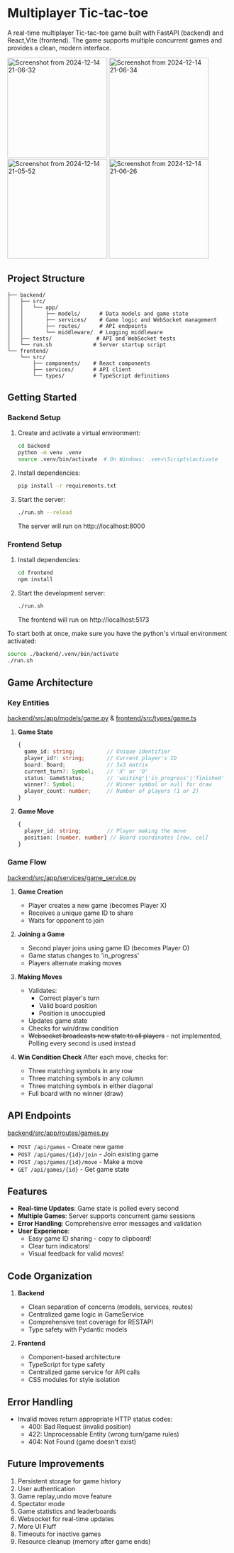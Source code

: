 # Multiplayer Tic-tac-toe

A real-time multiplayer Tic-tac-toe game built with FastAPI (backend) and React,Vite (frontend). The game supports multiple concurrent games and provides a clean, modern interface.
 
<span>
<img src="pictures/Screenshot%20from%202024-12-14%2021-06-32.png" alt="Screenshot from 2024-12-14 21-06-32" width="225"/>
<img src="pictures/Screenshot%20from%202024-12-14%2021-06-34.png" alt="Screenshot from 2024-12-14 21-06-34" width="225"/>
<img src="pictures/Screenshot%20from%202024-12-14%2021-05-52.png" alt="Screenshot from 2024-12-14 21-05-52" width="225"/>
<img src="pictures/Screenshot%20from%202024-12-14%2021-06-26.png" alt="Screenshot from 2024-12-14 21-06-26" width="225"/>
</span>


## Project Structure

```
├── backend/
│   ├── src/
│   │   └── app/
│   │       ├── models/      # Data models and game state
│   │       ├── services/    # Game logic and WebSocket management
│   │       ├── routes/      # API endpoints
│   │       └── middleware/  # Logging middleware
│   ├── tests/              # API and WebSocket tests
│   └── run.sh             # Server startup script
└── frontend/
    └── src/
        ├── components/    # React components
        ├── services/      # API client
        └── types/         # TypeScript definitions
```

## Getting Started

### Backend Setup

1. Create and activate a virtual environment:
   ```bash
   cd backend
   python -m venv .venv
   source .venv/bin/activate  # On Windows: .venv\Scripts\activate
   ```

2. Install dependencies:
   ```bash
   pip install -r requirements.txt
   ```

3. Start the server:
   ```bash
   ./run.sh --reload
   ```
   The server will run on http://localhost:8000

### Frontend Setup

1. Install dependencies:
   ```bash
   cd frontend
   npm install
   ```

2. Start the development server:
   ```bash
   ./run.sh
   ```
   The frontend will run on http://localhost:5173

To start both at once, make sure you have the python's virtual environment activated:
```bash
source ./backend/.venv/bin/activate
./run.sh
```

## Game Architecture

### Key Entities
[backend/src/app/models/game.py](backend/src/app/models/game.py) &
<a href="frontend/src/types/game.ts">frontend/src/types/game.ts</a>

1. **Game State**
   ```typescript
   {
     game_id: string;          // Unique identifier
     player_id?: string;       // Current player's ID
     board: Board;             // 3x3 matrix
     current_turn?: Symbol;    // 'X' or 'O'
     status: GameStatus;       // 'waiting'|'in_progress'|'finished'
     winner?: Symbol;          // Winner symbol or null for draw
     player_count: number;     // Number of players (1 or 2)
   }
   ```

2. **Game Move**
   ```typescript
   {
     player_id: string;        // Player making the move
     position: [number, number] // Board coordinates [row, col]
   }
   ```

### Game Flow
[backend/src/app/services/game_service.py](backend/src/app/services/game_service.py)
1. **Game Creation**
   - Player creates a new game (becomes Player X)
   - Receives a unique game ID to share
   - Waits for opponent to join

2. **Joining a Game**
   - Second player joins using game ID (becomes Player O)
   - Game status changes to 'in_progress'
   - Players alternate making moves

3. **Making Moves**
   - Validates:
     - Correct player's turn
     - Valid board position
     - Position is unoccupied
   - Updates game state
   - Checks for win/draw condition
   - ~~Websocket broadcasts new state to all players~~ - not implemented, Polling every second is used instead

4. **Win Condition Check**
   After each move, checks for:
   - Three matching symbols in any row
   - Three matching symbols in any column
   - Three matching symbols in either diagonal
   - Full board with no winner (draw)

## API Endpoints  
[backend/src/app/routes/games.py](backend/src/app/routes/games.py)
- `POST /api/games` - Create new game
- `POST /api/games/{id}/join` - Join existing game
- `POST /api/games/{id}/move` - Make a move
- `GET /api/games/{id}` - Get game state

## Features

- **Real-time Updates**: Game state is polled every second
- **Multiple Games**: Server supports concurrent game sessions
- **Error Handling**: Comprehensive error messages and validation
- **User Experience**:
  - Easy game ID sharing - copy to clipboard!
  - Clear turn indicators!
  - Visual feedback for valid moves!

## Code Organization

1. **Backend**
   - Clean separation of concerns (models, services, routes)
   - Centralized game logic in GameService
   - Comprehensive test coverage for RESTAPI
   - Type safety with Pydantic models

2. **Frontend**
   - Component-based architecture
   - TypeScript for type safety
   - Centralized game service for API calls
   - CSS modules for style isolation

## Error Handling

- Invalid moves return appropriate HTTP status codes:
  - 400: Bad Request (invalid position)
  - 422: Unprocessable Entity (wrong turn/game rules)
  - 404: Not Found (game doesn't exist)

## Future Improvements

1. Persistent storage for game history
2. User authentication
3. Game replay,undo move feature
4. Spectator mode
5. Game statistics and leaderboards
6. Websocket for real-time updates
7. More UI Fluff
8. Timeouts for inactive games
9. Resource cleanup (memory after game ends)
